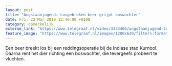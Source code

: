 ```yaml
---
layout: post
title: "Angstaanjagend: Losgebroken beer grijpt boswachter"
date: Fri, 22 Mar 2019 13:40:00 +0100
category: opmerkelijk
externe_link: "https://www.telegraaf.nl/video/3333406/angstaanjagend-losgebroken-beer-grijpt-boswachter"
feature_image: "https://www.telegraaf.nl/images/1200x630/filters:format(jpeg):quality(80)/cdn-kiosk-api.telegraaf.nl/2bea84d2-4ce2-11e9-a583-02d2fb1aa1d7.jpg"
---
```


<p class="intro">Een beer breekt los bij een reddingsoperatie bij de Indiase stad Kurnool. Daarna rent het dier richting een boswachter, die tevergeefs probeert te vluchten.</p>
